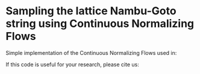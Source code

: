# Sampling the lattice Nambu-Goto string using Continuous Normalizing Flows
Simple implementation of the Continuous Normalizing Flows used in: 

If this code is useful for your research, please cite us:

